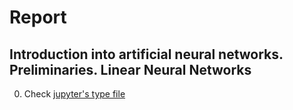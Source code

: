 # Report
## Introduction into artificial neural networks. Preliminaries. Linear Neural Networks

0. Check [jupyter's type file](./lab_1_dataset_description.pynb)


